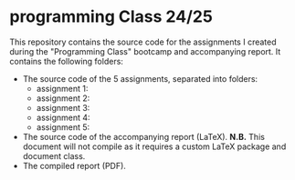 # programming Class 24/25
This repository contains the source code for the assignments I created during the "Programming Class" bootcamp and accompanying report. 
It contains the following folders:

- The source code of the 5 assignments, separated into folders:
    - assignment 1:
    - assignment 2: 
    - assignment 3:
    - assignment 4:
    - assignment 5:
- The source code of the accompanying report (LaTeX). **N.B.** This document will not compile as it requires a custom LaTeX package and document class.
- The compiled report (PDF).